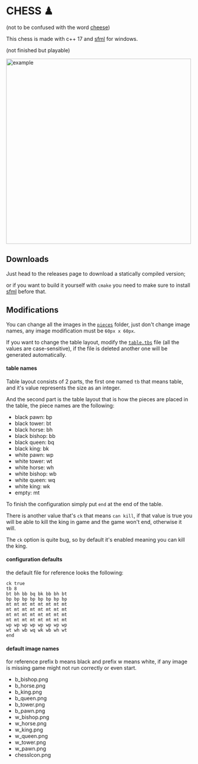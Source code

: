 # CHESS ♟

(not to be confused with the word [cheese](https://en.wikipedia.org/wiki/Cheese))

This chess is made with c++ 17 and [sfml](https://www.sfml-dev.org) for windows.

(not finished but playable)

<img src="https://user-images.githubusercontent.com/79871802/201465068-6ce77744-7d95-4b19-acba-033f68d471c2.png" alt="example" width="500"/>

## Downloads

Just head to the releases page to download a statically compiled version;

or if you want to build it yourself with `cmake` you need to make sure to install [sfml](https://www.sfml-dev.org) before that.

## Modifications

You can change all the images in the [`pieces`](https://github.com/stifskere/chess/tree/main/cmake-build-debug/pieces) folder, just don't change image names, any image modification must be `60px x 60px`.

If you want to change the table layout, modify the [`table.tbs`](https://github.com/stifskere/chess/blob/main/cmake-build-debug/table.tbs) file (all the values are case-sensitive), if the file is deleted another one will be generated automatically.

#### table names

Table layout consists of 2 parts, the first one named `tb` that means table, and it's value represents the size as an integer.

And the second part is the table layout that is how the pieces are placed in the table, the piece names are the following:

- black pawn: bp
- black tower: bt
- black horse: bh
- black bishop: bb
- black queen: bq
- black king: bk
- white pawn: wp
- white tower: wt
- white horse: wh
- white bishop: wb
- white queen: wq
- white king: wk
- empty: mt

To finish the configuration simply put `end` at the end of the table.

There is another value that's `ck` that means `can kill`, if that value is true you will be able to kill the king in game and the game won't end, otherwise it will.

The `ck` option is quite bug, so by default it's enabled meaning you can kill the king.
#### configuration defaults

the default file for reference looks the following:

```
ck true
tb 8
bt bh bb bq bk bb bh bt
bp bp bp bp bp bp bp bp
mt mt mt mt mt mt mt mt
mt mt mt mt mt mt mt mt
mt mt mt mt mt mt mt mt
mt mt mt mt mt mt mt mt
wp wp wp wp wp wp wp wp
wt wh wb wq wk wb wh wt
end
```

#### default image names

for reference prefix b means black and prefix w means white, if any image is missing game might not run correctly or even start.

- b_bishop.png
- b_horse.png
- b_king.png
- b_queen.png
- b_tower.png
- b_pawn.png
- w_bishop.png
- w_horse.png
- w_king.png
- w_queen.png
- w_tower.png
- w_pawn.png
- chessIcon.png
